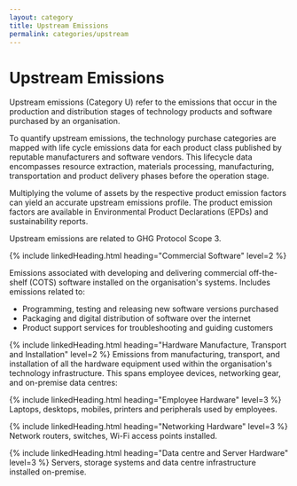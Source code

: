```yaml
---
layout: category
title: Upstream Emissions
permalink: categories/upstream
---
```


# Upstream Emissions

Upstream emissions (Category U) refer to the emissions that occur in the production and distribution stages of technology products and software purchased by an organisation.

To quantify upstream emissions, the technology purchase categories are mapped with life cycle emissions data for each product class published by reputable manufacturers and software vendors. This lifecycle data encompasses resource extraction, materials processing, manufacturing, transportation and product delivery phases before the operation stage.

Multiplying the volume of assets by the respective product emission factors can yield an accurate upstream emissions profile. The product emission factors are available in Environmental Product Declarations (EPDs) and sustainability reports.

Upstream emissions are related to GHG Protocol Scope 3.


{% include linkedHeading.html heading="Commercial Software" level=2 %}

Emissions associated with developing and delivering commercial off-the-shelf (COTS) software installed on the organisation's systems. Includes emissions related to:

- Programming, testing and releasing new software versions purchased
- Packaging and digital distribution of software over the internet
- Product support services for troubleshooting and guiding customers


{% include linkedHeading.html heading="Hardware Manufacture, Transport and Installation" level=2 %}
Emissions from manufacturing, transport, and installation of all the hardware equipment used within the organisation's technology infrastructure. This spans employee devices, networking gear, and on-premise data centres:


{% include linkedHeading.html heading="Employee Hardware" level=3 %}
Laptops, desktops, mobiles, printers and peripherals used by employees.


{% include linkedHeading.html heading="Networking Hardware" level=3 %}
Network routers, switches, Wi-Fi access points installed.


{% include linkedHeading.html heading="Data centre and Server Hardware" level=3 %}
Servers, storage systems and data centre infrastructure installed on-premise.

